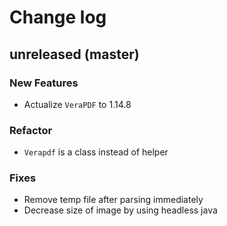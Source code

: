 # Change log

## unreleased (master)

### New Features

* Actualize `VeraPDF` to 1.14.8

### Refactor

* `Verapdf` is a class instead of helper

### Fixes

* Remove temp file after parsing immediately
* Decrease size of image by using headless java
